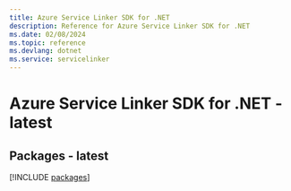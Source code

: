 ```yaml
---
title: Azure Service Linker SDK for .NET
description: Reference for Azure Service Linker SDK for .NET
ms.date: 02/08/2024
ms.topic: reference
ms.devlang: dotnet
ms.service: servicelinker
---
```

# Azure Service Linker SDK for .NET - latest
## Packages - latest
[!INCLUDE [packages](service-linker-index.md)]